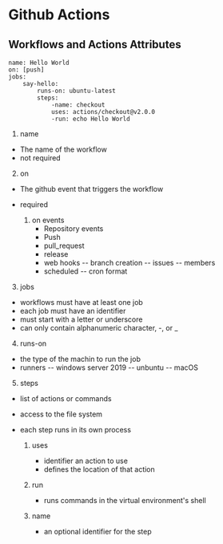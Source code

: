 # Github Actions

## Workflows and Actions Attributes

```
name: Hello World
on: [push]
jobs:
    say-hello:
        runs-on: ubuntu-latest
        steps:
            -name: checkout
            uses: actions/checkout@v2.0.0
            -run: echo Hello World
```
1. name
- The name of the workflow
- not required

2. on
- The github event that triggers the workflow
- required

    1. on events
        - Repository events
        - Push
        - pull_request
        - release
        - web hooks
            -- branch creation
            -- issues
            -- members
        - scheduled
            -- cron format

3. jobs
- workflows must have at least one job
- each job must have an identifier
- must start with a letter or underscore
- can only contain alphanumeric character, -, or _

4. runs-on
- the type of the machin to run the job
- runners
    -- windows server 2019
    -- unbuntu
    -- macOS

5. steps
- list of actions or commands
- access to the file system
- each step runs in its own process

    1. uses
        - identifier an action to use
        - defines the location of that action

    2. run
        - runs commands in the virtual environment's shell

    3. name
        - an optional identifier for the step